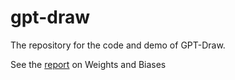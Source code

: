 # gpt-draw

The repository for the code and demo of GPT-Draw.

See the [report](https://wandb.ai/bcs1/gptgen/reports/GPT-Gen-pretraining-GPT-2-for-text-to-image--Vmlldzo1MzU4NTk3) on Weights and Biases

